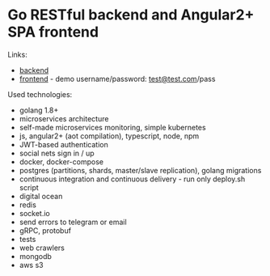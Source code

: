 # Go RESTful backend and Angular2+ SPA frontend

Links:

* [backend](http://zhanat.site:8080/ping)
* [frontend](http://zhanat.site) - demo username/password: test@test.com/pass

Used technologies:

* golang 1.8+
* microservices architecture
* self-made microservices monitoring, simple kubernetes
* js, angular2+ (aot compilation), typescript, node, npm
* JWT-based authentication
* social nets sign in / up
* docker, docker-compose
* postgres (partitions, shards, master/slave replication), golang migrations
* continuous integration and continuous delivery - run only deploy.sh script
* digital ocean
* redis
* socket.io
* send errors to telegram or email
* gRPC, protobuf
* tests
* web crawlers
* mongodb
* aws s3
